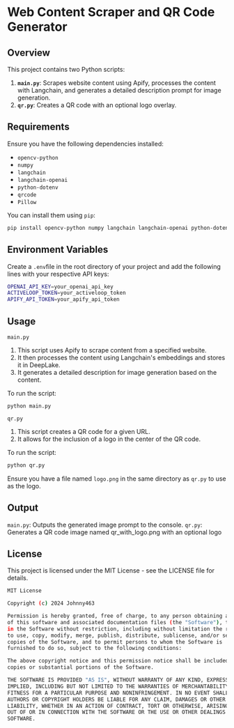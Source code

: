 # Web Content Scraper and QR Code Generator

## Overview

This project contains two Python scripts:

1. **`main.py`**: Scrapes website content using Apify, processes the content with Langchain, and generates a detailed description prompt for image generation.
2. **`qr.py`**: Creates a QR code with an optional logo overlay.

## Requirements

Ensure you have the following dependencies installed:

- `opencv-python`
- `numpy`
- `langchain`
- `langchain-openai`
- `python-dotenv`
- `qrcode`
- `Pillow`

You can install them using `pip`:

```bash
pip install opencv-python numpy langchain langchain-openai python-dotenv qrcode Pillow
```

## Environment Variables
 Create a `.env`file in the root directory of your project and add the following lines with your respective API keys:
```bash
OPENAI_API_KEY=your_openai_api_key
ACTIVELOOP_TOKEN=your_activeloop_token
APIFY_API_TOKEN=your_apify_api_token
```
## Usage
`main.py`
1. This script uses Apify to scrape content from a specified website.
2. It then processes the content using Langchain's embeddings and stores it in DeepLake.
3. It generates a detailed description for image generation based on the content.

To run the script:
```bash
python main.py
```
`qr.py`
1. This script creates a QR code for a given URL.
2. It allows for the inclusion of a logo in the center of the QR code.


To run the script:
```bash
python qr.py
```
Ensure you have a file named `logo.png` in the same directory as `qr.py` to use as the logo.

## Output
`main.py`: Outputs the generated image prompt to the console.
`qr.py`: Generates a QR code image named qr_with_logo.png with an optional logo

## License
This project is licensed under the MIT License - see the LICENSE file for details.
```bash
MIT License

Copyright (c) 2024 Johnny463

Permission is hereby granted, free of charge, to any person obtaining a copy
of this software and associated documentation files (the "Software"), to deal
in the Software without restriction, including without limitation the rights
to use, copy, modify, merge, publish, distribute, sublicense, and/or sell
copies of the Software, and to permit persons to whom the Software is
furnished to do so, subject to the following conditions:

The above copyright notice and this permission notice shall be included in all
copies or substantial portions of the Software.

THE SOFTWARE IS PROVIDED "AS IS", WITHOUT WARRANTY OF ANY KIND, EXPRESS OR
IMPLIED, INCLUDING BUT NOT LIMITED TO THE WARRANTIES OF MERCHANTABILITY,
FITNESS FOR A PARTICULAR PURPOSE AND NONINFRINGEMENT. IN NO EVENT SHALL THE
AUTHORS OR COPYRIGHT HOLDERS BE LIABLE FOR ANY CLAIM, DAMAGES OR OTHER
LIABILITY, WHETHER IN AN ACTION OF CONTRACT, TORT OR OTHERWISE, ARISING FROM,
OUT OF OR IN CONNECTION WITH THE SOFTWARE OR THE USE OR OTHER DEALINGS IN THE
SOFTWARE.
```
